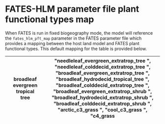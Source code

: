# FATES-HLM parameter file plant functional types map

When FATES is run in fixed biogeography mode, the model will reference the `fates_hlm_pft_map` parameter in the FATES parameter file which provides a mapping between the host land model and FATES plant functional types.  This default mapping for the table is provided below. 

| | broadleaf evergreen tropical tree | |  "needleleaf_evergreen_extratrop_tree        ",	  "needleleaf_colddecid_extratrop_tree       ",	  "broadleaf_evergreen_extratrop_tree         ",	  "broadleaf_hydrodecid_tropical_tree         ",	  "broadleaf_colddecid_extratrop_tree        ",	  "broadleaf_evergreen_extratrop_shrub        ",	  "broadleaf_hydrodecid_extratrop_shrub       ",	  "broadleaf_colddecid_extratrop_shrub       ",   "arctic_c3_grass                            ",	  "cool_c3_grass                              ",	  "c4_grass             |
| ----------- | -------- | --------- | ----------- |

